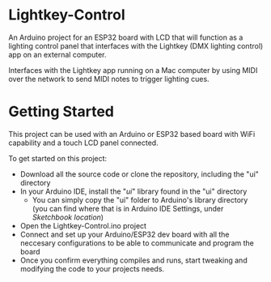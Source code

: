 # Lightkey-Control
 An Arduino project for an ESP32 board with LCD that will function as a lighting control panel that interfaces with the Lightkey (DMX lighting control) app on an external computer.

 Interfaces with the Lightkey app running on a Mac computer by using MIDI over the network to send MIDI notes to trigger lighting cues.
 
# Getting Started
 This project can be used with an Arduino or ESP32 based board with WiFi capability and a touch LCD panel connected.

 To get started on this project: 
  - Download all the source code or clone the repository, including the "ui" directory
  - In your Arduino IDE, install the "_ui_" library found in the "ui" directory
    - You can simply copy the "ui" folder to Arduino's library directory (you can find where that is in Arduino IDE Settings, under _Sketchbook location_)
  - Open the Lightkey-Control.ino project
  - Connect and set up your Arduino/ESP32 dev board with all the neccesary configurations to be able to communicate and program the board
  - Once you confirm everything compiles and runs, start tweaking and modifying the code to your projects needs.
